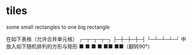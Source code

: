 tiles
=====

some small rectangles to one big rectangle

在如下表格（允许合并单元格）
┌─┬─┬─┬─┐
├─┼─┼─┼─┤
└─┴─┴─┴─┘
中放入如下随机排列的方形与矩形
■ ■ ■ ■ ■■ ■■（翻转90°）

